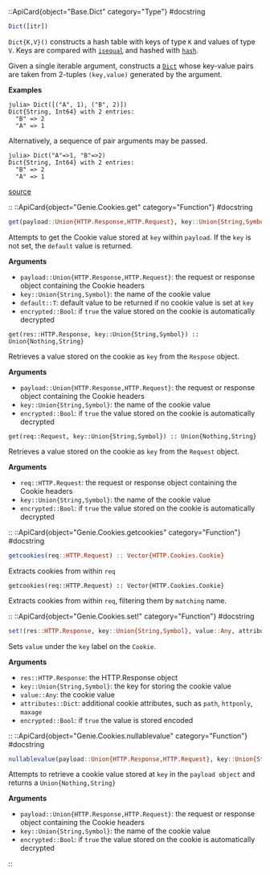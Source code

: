 

::ApiCard{object="Base.Dict" category="Type"}
#docstring


```julia
Dict([itr])
```

`Dict{K,V}()` constructs a hash table with keys of type `K` and values of type `V`. Keys are compared with [`isequal`](@ref) and hashed with [`hash`](@ref).

Given a single iterable argument, constructs a [`Dict`](cookies.md#Base.Dict) whose key-value pairs are taken from 2-tuples `(key,value)` generated by the argument.

**Examples**

```julia-repl
julia> Dict([("A", 1), ("B", 2)])
Dict{String, Int64} with 2 entries:
  "B" => 2
  "A" => 1
```

Alternatively, a sequence of pair arguments may be passed.

```julia-repl
julia> Dict("A"=>1, "B"=>2)
Dict{String, Int64} with 2 entries:
  "B" => 2
  "A" => 1
```


<a target='_blank' href='https://github.com/JuliaLang/julia/blob/bed2cd540a11544ed4be381d471bbf590f0b745e/base/dict.jl#L31-L56' class='documenter-source'>source</a><br>

::
::ApiCard{object="Genie.Cookies.get" category="Function"}
#docstring


```julia
get(payload::Union{HTTP.Response,HTTP.Request}, key::Union{String,Symbol}, default::T; encrypted::Bool = true)::T where T
```

Attempts to get the Cookie value stored at `key` within `payload`. If the `key` is not set, the `default` value is returned.

**Arguments**

  * `payload::Union{HTTP.Response,HTTP.Request}`: the request or response object containing the Cookie headers
  * `key::Union{String,Symbol}`: the name of the cookie value
  * `default::T`: default value to be returned if no cookie value is set at `key`
  * `encrypted::Bool`: if `true` the value stored on the cookie is automatically decrypted


```
get(res::HTTP.Response, key::Union{String,Symbol}) :: Union{Nothing,String}
```

Retrieves a value stored on the cookie as `key` from the `Respose` object.

**Arguments**

  * `payload::Union{HTTP.Response,HTTP.Request}`: the request or response object containing the Cookie headers
  * `key::Union{String,Symbol}`: the name of the cookie value
  * `encrypted::Bool`: if `true` the value stored on the cookie is automatically decrypted


```
get(req::Request, key::Union{String,Symbol}) :: Union{Nothing,String}
```

Retrieves a value stored on the cookie as `key` from the `Request` object.

**Arguments**

  * `req::HTTP.Request`: the request or response object containing the Cookie headers
  * `key::Union{String,Symbol}`: the name of the cookie value
  * `encrypted::Bool`: if `true` the value stored on the cookie is automatically decrypted

::
::ApiCard{object="Genie.Cookies.getcookies" category="Function"}
#docstring


```julia
getcookies(req::HTTP.Request) :: Vector{HTTP.Cookies.Cookie}
```

Extracts cookies from within `req`


```
getcookies(req::HTTP.Request) :: Vector{HTTP.Cookies.Cookie}
```

Extracts cookies from within `req`, filtering them by `matching` name.

::
::ApiCard{object="Genie.Cookies.set!" category="Function"}
#docstring


```julia
set!(res::HTTP.Response, key::Union{String,Symbol}, value::Any, attributes::Dict; encrypted::Bool = true) :: HTTP.Response
```

Sets `value` under the `key` label on the `Cookie`.

**Arguments**

  * `res::HTTP.Response`: the HTTP.Response object
  * `key::Union{String,Symbol}`: the key for storing the cookie value
  * `value::Any`: the cookie value
  * `attributes::Dict`: additional cookie attributes, such as `path`, `httponly`, `maxage`
  * `encrypted::Bool`: if `true` the value is stored encoded

::
::ApiCard{object="Genie.Cookies.nullablevalue" category="Function"}
#docstring


```julia
nullablevalue(payload::Union{HTTP.Response,HTTP.Request}, key::Union{String,Symbol}; encrypted::Bool = true)
```

Attempts to retrieve a cookie value stored at `key` in the `payload object` and returns a `Union{Nothing,String}`

**Arguments**

  * `payload::Union{HTTP.Response,HTTP.Request}`: the request or response object containing the Cookie headers
  * `key::Union{String,Symbol}`: the name of the cookie value
  * `encrypted::Bool`: if `true` the value stored on the cookie is automatically decrypted

::
